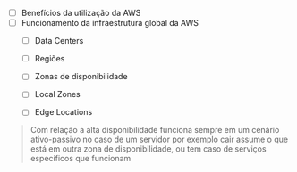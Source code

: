- [ ] Benefícios da utilização da AWS
- [ ] Funcionamento da infraestrutura global da AWS 
	- [ ] Data Centers 
	- [ ] Regiões 
	- [ ] Zonas de disponibilidade 
	- [ ] Local Zones 
	- [ ] Edge Locations 


> Com relação a alta disponibilidade funciona sempre em um cenário ativo-passivo no caso de um servidor por exemplo cair assume o que está em outra zona de disponibilidade, ou tem caso de serviços específicos que funcionam 